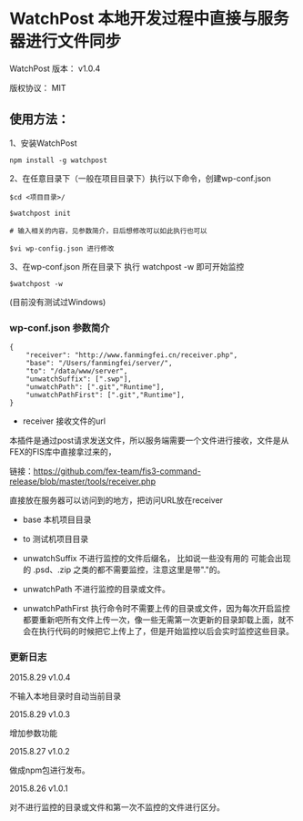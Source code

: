 # WatchPost 本地开发过程中直接与服务器进行文件同步

WatchPost
版本： v1.0.4

版权协议： MIT

## 使用方法：

1、安装WatchPost

    npm install -g watchpost

2、在任意目录下（一般在项目目录下）执行以下命令，创建wp-conf.json

    $cd <项目目录>/

    $watchpost init
    
    # 输入相关的内容，见参数简介，日后想修改可以如此执行也可以 

    $vi wp-config.json 进行修改

3、在wp-conf.json 所在目录下 执行 watchpost -w 即可开始监控

    $watchpost -w


(目前没有测试过Windows)


### wp-conf.json 参数简介

    {
        "receiver": "http://www.fanmingfei.cn/receiver.php",
        "base": "/Users/fanmingfei/server/",
        "to": "/data/www/server",
        "unwatchSuffix": [".swp"],
        "unwatchPath": [".git","Runtime"],
        "unwatchPathFirst": [".git","Runtime"],
    }


* receiver 接收文件的url

本插件是通过post请求发送文件，所以服务端需要一个文件进行接收，文件是从FEX的FIS库中直接拿过来的，

链接：<https://github.com/fex-team/fis3-command-release/blob/master/tools/receiver.php>

直接放在服务器可以访问到的地方，把访问URL放在receiver

* base 本机项目目录

* to 测试机项目目录

* unwatchSuffix 不进行监控的文件后缀名， 比如说一些没有用的 可能会出现的 .psd、.zip 之类的都不需要监控，注意这里是带"."的。

* unwatchPath 不进行监控的目录或文件。

* unwatchPathFirst 执行命令时不需要上传的目录或文件，因为每次开启监控都要重新吧所有文件上传一次，像一些无需第一次更新的目录卸载上面，就不会在执行代码的时候把它上传上了，但是开始监控以后会实时监控这些目录。


### 更新日志

2015.8.29 v1.0.4

不输入本地目录时自动当前目录

2015.8.29 v1.0.3

增加参数功能

2015.8.27 v1.0.2

做成npm包进行发布。

2015.8.26 v1.0.1

对不进行监控的目录或文件和第一次不监控的文件进行区分。
